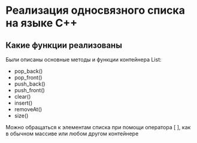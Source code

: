 # Реализация односвязного списка на языке C++
## Какие функции реализованы

Были описаны основные методы и функции контейнера List:
- pop_back()
- pop_front()
- push_back()
- push_front()
- clear()
- insert()
- removeAt()
- size()

Можно обращаться к элементам списка при помощи оператора [ ], как в обычном массиве или любом другом контейнере
